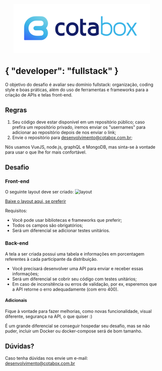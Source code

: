 <p align="center">
  <img src="Logotipo_cotabox_SemFundo.png" width="450">
</p>

# { "developer": "fullstack" }

O objetivo do desafio é avaliar seu domínio fullstack: organização, coding style e boas práticas, além do uso de ferramentas e frameworks para a criação de APIs e telas front-end.

## Regras

1. Seu código deve estar disponível em um repositório público; caso prefira um repositório privado, iremos enviar os "usernames" para adicionar ao repositório depois de nos enviar o link;
2. Envie o repositório para desenvolvimento@cotabox.com.br;

Nós usamos VueJS, node.js, graphQL e MongoDB, mas sinta-se à vontade para usar o que lhe for mais confortável.

## Desafio

### Front-end

O seguinte layout deve ser criado:
![layout](layout-onepage.png)

[Baixe o layout aqui, se preferir](layout-onepage.psd)

Requisitos:
- Você pode usar bibliotecas e frameworks que preferir;
- Todos os campos são obrigatórios;
- Será um diferencial se adicionar testes unitários.

### Back-end

A tela a ser criada possui uma tabela e informações em porcentagem referentes à cada participante da distribuição.

- Você precisará desenvolver uma API para enviar e receber essas informações;
- Será um diferencial se cobrir seu código com testes unitários;
- Em caso de inconsitência ou erros de validação, por ex, esperemos que a API retorne o erro adequadamente (com erro 400).

#### Adicionais

Fique à vontade para fazer melhorias, como novas funcionalidade, visual diferente, segurança na API, o que quiser :)

É um grande diferencial se conseguir hospedar seu desafio, mas se não puder, incluir um Docker ou docker-compose será de bom tamanho.

## Dúvidas?

Caso tenha dúvidas nos envie um e-mail: desenvolvimento@cotabox.com.br
